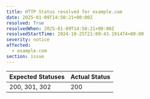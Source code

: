 ```yaml
---
title: HTTP Status resolved for example.com
date: 2025-01-09T14:50:21+00:00Z
resolved: True
resolvedWhen: 2025-01-09T14:50:21+00:00Z
resolvedStartTime: 2024-10-25T21:09:43.191474+00:00
severity: notice
affected:
  - example.com
section: issue
---
```


| Expected Statuses | Actual Status  |
|-------------------|----------------|
| 200, 301, 302 | 200 |
